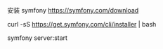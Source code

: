 安装 symfony  https://symfony.com/download

 curl -sS https://get.symfony.com/cli/installer | bash
 
  symfony server:start